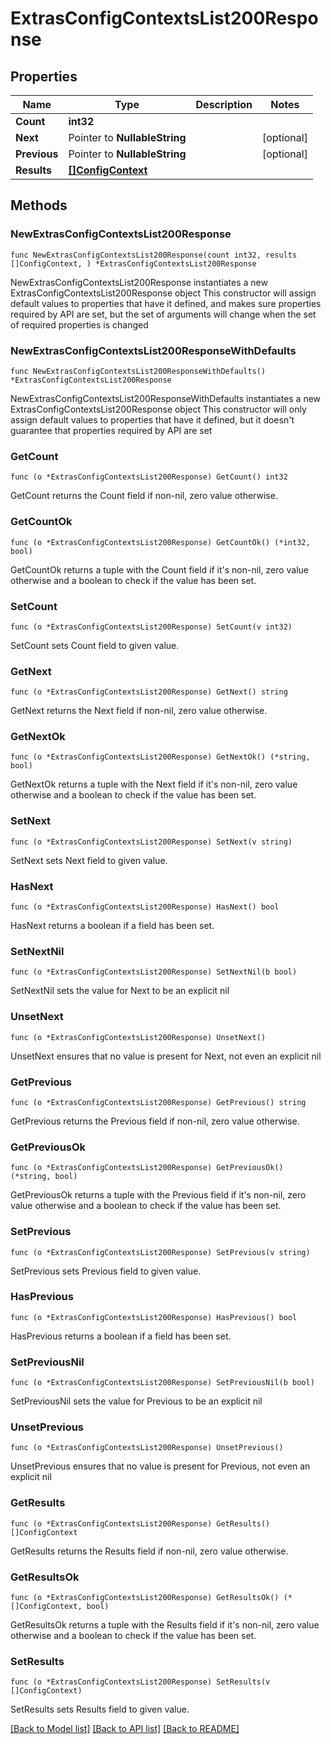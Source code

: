 # ExtrasConfigContextsList200Response

## Properties

Name | Type | Description | Notes
------------ | ------------- | ------------- | -------------
**Count** | **int32** |  | 
**Next** | Pointer to **NullableString** |  | [optional] 
**Previous** | Pointer to **NullableString** |  | [optional] 
**Results** | [**[]ConfigContext**](ConfigContext.md) |  | 

## Methods

### NewExtrasConfigContextsList200Response

`func NewExtrasConfigContextsList200Response(count int32, results []ConfigContext, ) *ExtrasConfigContextsList200Response`

NewExtrasConfigContextsList200Response instantiates a new ExtrasConfigContextsList200Response object
This constructor will assign default values to properties that have it defined,
and makes sure properties required by API are set, but the set of arguments
will change when the set of required properties is changed

### NewExtrasConfigContextsList200ResponseWithDefaults

`func NewExtrasConfigContextsList200ResponseWithDefaults() *ExtrasConfigContextsList200Response`

NewExtrasConfigContextsList200ResponseWithDefaults instantiates a new ExtrasConfigContextsList200Response object
This constructor will only assign default values to properties that have it defined,
but it doesn't guarantee that properties required by API are set

### GetCount

`func (o *ExtrasConfigContextsList200Response) GetCount() int32`

GetCount returns the Count field if non-nil, zero value otherwise.

### GetCountOk

`func (o *ExtrasConfigContextsList200Response) GetCountOk() (*int32, bool)`

GetCountOk returns a tuple with the Count field if it's non-nil, zero value otherwise
and a boolean to check if the value has been set.

### SetCount

`func (o *ExtrasConfigContextsList200Response) SetCount(v int32)`

SetCount sets Count field to given value.


### GetNext

`func (o *ExtrasConfigContextsList200Response) GetNext() string`

GetNext returns the Next field if non-nil, zero value otherwise.

### GetNextOk

`func (o *ExtrasConfigContextsList200Response) GetNextOk() (*string, bool)`

GetNextOk returns a tuple with the Next field if it's non-nil, zero value otherwise
and a boolean to check if the value has been set.

### SetNext

`func (o *ExtrasConfigContextsList200Response) SetNext(v string)`

SetNext sets Next field to given value.

### HasNext

`func (o *ExtrasConfigContextsList200Response) HasNext() bool`

HasNext returns a boolean if a field has been set.

### SetNextNil

`func (o *ExtrasConfigContextsList200Response) SetNextNil(b bool)`

 SetNextNil sets the value for Next to be an explicit nil

### UnsetNext
`func (o *ExtrasConfigContextsList200Response) UnsetNext()`

UnsetNext ensures that no value is present for Next, not even an explicit nil
### GetPrevious

`func (o *ExtrasConfigContextsList200Response) GetPrevious() string`

GetPrevious returns the Previous field if non-nil, zero value otherwise.

### GetPreviousOk

`func (o *ExtrasConfigContextsList200Response) GetPreviousOk() (*string, bool)`

GetPreviousOk returns a tuple with the Previous field if it's non-nil, zero value otherwise
and a boolean to check if the value has been set.

### SetPrevious

`func (o *ExtrasConfigContextsList200Response) SetPrevious(v string)`

SetPrevious sets Previous field to given value.

### HasPrevious

`func (o *ExtrasConfigContextsList200Response) HasPrevious() bool`

HasPrevious returns a boolean if a field has been set.

### SetPreviousNil

`func (o *ExtrasConfigContextsList200Response) SetPreviousNil(b bool)`

 SetPreviousNil sets the value for Previous to be an explicit nil

### UnsetPrevious
`func (o *ExtrasConfigContextsList200Response) UnsetPrevious()`

UnsetPrevious ensures that no value is present for Previous, not even an explicit nil
### GetResults

`func (o *ExtrasConfigContextsList200Response) GetResults() []ConfigContext`

GetResults returns the Results field if non-nil, zero value otherwise.

### GetResultsOk

`func (o *ExtrasConfigContextsList200Response) GetResultsOk() (*[]ConfigContext, bool)`

GetResultsOk returns a tuple with the Results field if it's non-nil, zero value otherwise
and a boolean to check if the value has been set.

### SetResults

`func (o *ExtrasConfigContextsList200Response) SetResults(v []ConfigContext)`

SetResults sets Results field to given value.



[[Back to Model list]](../README.md#documentation-for-models) [[Back to API list]](../README.md#documentation-for-api-endpoints) [[Back to README]](../README.md)



